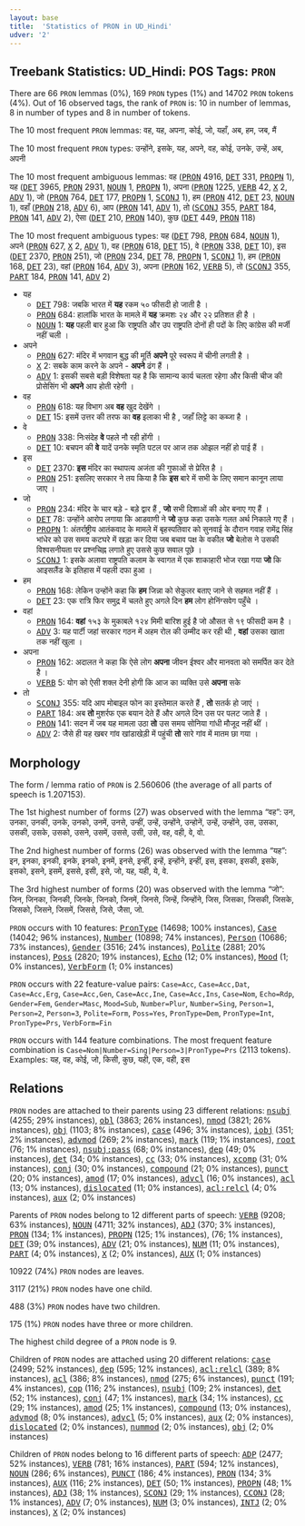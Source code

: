 ```yaml
---
layout: base
title:  'Statistics of PRON in UD_Hindi'
udver: '2'
---
```


## Treebank Statistics: UD_Hindi: POS Tags: `PRON`

There are 66 `PRON` lemmas (0%), 169 `PRON` types (1%) and 14702 `PRON` tokens (4%).
Out of 16 observed tags, the rank of `PRON` is: 10 in number of lemmas, 8 in number of types and 8 in number of tokens.

The 10 most frequent `PRON` lemmas: वह, यह, अपना, कोई, जो, यहाँ, अब, हम, जब, मैं

The 10 most frequent `PRON` types:  उन्होंने, इसके, यह, अपने, वह, कोई, उनके, उन्हें, अब, अपनी

The 10 most frequent ambiguous lemmas: वह (<tt><a href="hi-pos-PRON.html">PRON</a></tt> 4916, <tt><a href="hi-pos-DET.html">DET</a></tt> 331, <tt><a href="hi-pos-PROPN.html">PROPN</a></tt> 1), यह (<tt><a href="hi-pos-DET.html">DET</a></tt> 3965, <tt><a href="hi-pos-PRON.html">PRON</a></tt> 2931, <tt><a href="hi-pos-NOUN.html">NOUN</a></tt> 1, <tt><a href="hi-pos-PROPN.html">PROPN</a></tt> 1), अपना (<tt><a href="hi-pos-PRON.html">PRON</a></tt> 1225, <tt><a href="hi-pos-VERB.html">VERB</a></tt> 42, <tt><a href="hi-pos-X.html">X</a></tt> 2, <tt><a href="hi-pos-ADV.html">ADV</a></tt> 1), जो (<tt><a href="hi-pos-PRON.html">PRON</a></tt> 764, <tt><a href="hi-pos-DET.html">DET</a></tt> 177, <tt><a href="hi-pos-PROPN.html">PROPN</a></tt> 1, <tt><a href="hi-pos-SCONJ.html">SCONJ</a></tt> 1), हम (<tt><a href="hi-pos-PRON.html">PRON</a></tt> 412, <tt><a href="hi-pos-DET.html">DET</a></tt> 23, <tt><a href="hi-pos-NOUN.html">NOUN</a></tt> 1), वहाँ (<tt><a href="hi-pos-PRON.html">PRON</a></tt> 218, <tt><a href="hi-pos-ADV.html">ADV</a></tt> 6), आप (<tt><a href="hi-pos-PRON.html">PRON</a></tt> 141, <tt><a href="hi-pos-ADV.html">ADV</a></tt> 1), तो (<tt><a href="hi-pos-SCONJ.html">SCONJ</a></tt> 355, <tt><a href="hi-pos-PART.html">PART</a></tt> 184, <tt><a href="hi-pos-PRON.html">PRON</a></tt> 141, <tt><a href="hi-pos-ADV.html">ADV</a></tt> 2), ऐसा (<tt><a href="hi-pos-DET.html">DET</a></tt> 210, <tt><a href="hi-pos-PRON.html">PRON</a></tt> 140), कुछ (<tt><a href="hi-pos-DET.html">DET</a></tt> 449, <tt><a href="hi-pos-PRON.html">PRON</a></tt> 118)

The 10 most frequent ambiguous types:  यह (<tt><a href="hi-pos-DET.html">DET</a></tt> 798, <tt><a href="hi-pos-PRON.html">PRON</a></tt> 684, <tt><a href="hi-pos-NOUN.html">NOUN</a></tt> 1), अपने (<tt><a href="hi-pos-PRON.html">PRON</a></tt> 627, <tt><a href="hi-pos-X.html">X</a></tt> 2, <tt><a href="hi-pos-ADV.html">ADV</a></tt> 1), वह (<tt><a href="hi-pos-PRON.html">PRON</a></tt> 618, <tt><a href="hi-pos-DET.html">DET</a></tt> 15), वे (<tt><a href="hi-pos-PRON.html">PRON</a></tt> 338, <tt><a href="hi-pos-DET.html">DET</a></tt> 10), इस (<tt><a href="hi-pos-DET.html">DET</a></tt> 2370, <tt><a href="hi-pos-PRON.html">PRON</a></tt> 251), जो (<tt><a href="hi-pos-PRON.html">PRON</a></tt> 234, <tt><a href="hi-pos-DET.html">DET</a></tt> 78, <tt><a href="hi-pos-PROPN.html">PROPN</a></tt> 1, <tt><a href="hi-pos-SCONJ.html">SCONJ</a></tt> 1), हम (<tt><a href="hi-pos-PRON.html">PRON</a></tt> 168, <tt><a href="hi-pos-DET.html">DET</a></tt> 23), वहां (<tt><a href="hi-pos-PRON.html">PRON</a></tt> 164, <tt><a href="hi-pos-ADV.html">ADV</a></tt> 3), अपना (<tt><a href="hi-pos-PRON.html">PRON</a></tt> 162, <tt><a href="hi-pos-VERB.html">VERB</a></tt> 5), तो (<tt><a href="hi-pos-SCONJ.html">SCONJ</a></tt> 355, <tt><a href="hi-pos-PART.html">PART</a></tt> 184, <tt><a href="hi-pos-PRON.html">PRON</a></tt> 141, <tt><a href="hi-pos-ADV.html">ADV</a></tt> 2)


* यह
  * <tt><a href="hi-pos-DET.html">DET</a></tt> 798: जबकि भारत में <b>यह</b> रकम ५० फीसदी हो जाती है ।
  * <tt><a href="hi-pos-PRON.html">PRON</a></tt> 684: हालांकि भारत के मामले में <b>यह</b> क्रमशः २४ और २२ प्रतिशत ही है ।
  * <tt><a href="hi-pos-NOUN.html">NOUN</a></tt> 1: <b>यह</b> पहली बार हुआ कि राष्ट्रपति और उप राष्ट्रपति दोनों ही पदों के लिए कांग्रेस की मर्जी नहीं चली ।
* अपने
  * <tt><a href="hi-pos-PRON.html">PRON</a></tt> 627: मंदिर में भगवान बुद्ध की मूर्ति <b>अपने</b> पूरे स्‍वरूप में चीनी लगती है ।
  * <tt><a href="hi-pos-X.html">X</a></tt> 2: सबके काम करने के अपने - <b>अपने</b> ढंग हैं ।
  * <tt><a href="hi-pos-ADV.html">ADV</a></tt> 1: इसकी सबसे बड़ी विशेषता यह है कि सामान्य कार्य चलता रहेगा और किसी चीज की प्रोसेसिंग भी <b>अपने</b> आप होती रहेगी ।
* वह
  * <tt><a href="hi-pos-PRON.html">PRON</a></tt> 618: यह विभाग अब <b>वह</b> खुद देखेंगे ।
  * <tt><a href="hi-pos-DET.html">DET</a></tt> 15: इसमें उत्तर की तरफ का <b>वह</b> इलाका भी है , जहाँ लिट्टे का कब्जा है ।
* वे
  * <tt><a href="hi-pos-PRON.html">PRON</a></tt> 338: निःसंदेह <b>वे</b> पहले नौ रही होंगी ।
  * <tt><a href="hi-pos-DET.html">DET</a></tt> 10: बचपन की <b>वे</b> यादें उनके स्मृति पटल पर आज तक ओझल नहीं हो पाई हैं ।
* इस
  * <tt><a href="hi-pos-DET.html">DET</a></tt> 2370: <b>इस</b> मंदिर का स्‍थापत्‍य अजंता की गुफाओं से प्रेरित है ।
  * <tt><a href="hi-pos-PRON.html">PRON</a></tt> 251: इसलिए सरकार ने तय किया है कि <b>इस</b> बारे में सभी के लिए समान कानून लाया जाए ।
* जो
  * <tt><a href="hi-pos-PRON.html">PRON</a></tt> 234: मंदिर के चार बड़े - बड़े द्वार हैं , <b>जो</b> सभी दिशाओं की ओर बनाए गए हैं ।
  * <tt><a href="hi-pos-DET.html">DET</a></tt> 78: उन्होंने आरोप लगाया कि आडवाणी ने <b>जो</b> कुछ कहा उसके गलत अर्थ निकाले गए हैं ।
  * <tt><a href="hi-pos-PROPN.html">PROPN</a></tt> 1: अंतर्राष्ट्रीय आतंकवाद के मामले में बृहस्पतिवार को सुनवाई के दौरान गवाह रामेंद्र सिंह भांधेर को उस समय कटघरे में खड़ा कर दिया जब बचाव पक्ष के वकील <b>जो</b> बेलोस ने उसकी विश्वसनीयता पर प्रश्नचिह्न लगाते हुए उससे कुछ सवाल पूछे ।
  * <tt><a href="hi-pos-SCONJ.html">SCONJ</a></tt> 1: इसके अलावा राष्ट्रपति कलाम के स्वागत में एक शाकाहारी भोज रखा गया <b>जो</b> कि आइसलैंड के इतिहास में पहली दफा हुआ ।
* हम
  * <tt><a href="hi-pos-PRON.html">PRON</a></tt> 168: लेकिन उन्होंने कहा कि <b>हम</b> जिन्ना को सेकुलर बताए जाने से सहमत नहीं हैं ।
  * <tt><a href="hi-pos-DET.html">DET</a></tt> 23: एक रात्रि फिर समुद्र में चलते हुए अगले दिन <b>हम</b> लोग होनिंग्सवेग पहुँचे ।
* वहां
  * <tt><a href="hi-pos-PRON.html">PRON</a></tt> 164: <b>वहां</b> १५३ के मुकाबले १२४ मिमी बारिश हुई है जो औसत से १९ फीसदी कम है ।
  * <tt><a href="hi-pos-ADV.html">ADV</a></tt> 3: यह पार्टी जहां सरकार गठन में अहम रोल की उम्मीद कर रही थी , <b>वहां</b> उसका खाता तक नहीं खुला ।
* अपना
  * <tt><a href="hi-pos-PRON.html">PRON</a></tt> 162: अदालत ने कहा कि ऐसे लोग <b>अपना</b> जीवन ईश्वर और मानवता को समर्पित कर देते है ।
  * <tt><a href="hi-pos-VERB.html">VERB</a></tt> 5: योग को ऐसी शक्ल देनी होगी कि आज का व्यक्ति उसे <b>अपना</b> सके
* तो
  * <tt><a href="hi-pos-SCONJ.html">SCONJ</a></tt> 355: यदि आप मोबाइल फोन का इस्तेमाल करते हैं , <b>तो</b> सतर्क हो जाएं ।
  * <tt><a href="hi-pos-PART.html">PART</a></tt> 184: अब <b>तो</b> मुशर्रफ एक बयान देते हैं और अगले दिन उस पर पलट जाते हैं ।
  * <tt><a href="hi-pos-PRON.html">PRON</a></tt> 141: सदन में जब यह मामला उठा <b>तो</b> उस समय सोनिया गांधी मौजूद नहीं थीं ।
  * <tt><a href="hi-pos-ADV.html">ADV</a></tt> 2: जैसे ही यह खबर गांव खांडाखेड़ी में पहुंची <b>तो</b> सारे गांव में मातम छा गया ।

## Morphology

The form / lemma ratio of `PRON` is 2.560606 (the average of all parts of speech is 1.207153).

The 1st highest number of forms (27) was observed with the lemma “वह”: उन, उनका, उनकी, उनके, उनको, उनमें, उनसे, उन्हीं, उन्हें, उन्होंने, उन्होनें, उन्‍हें, उन्‍होंने, उस, उसका, उसकी, उसके, उसको, उसने, उसमें, उससे, उसी, उसे, वह, वही, वे, वो.

The 2nd highest number of forms (26) was observed with the lemma “यह”: इन, इनका, इनकी, इनके, इनको, इनमें, इनसे, इन्हीं, इन्हें, इन्होंने, इन्‍हीं, इस, इसका, इसकी, इसके, इसको, इसने, इसमें, इससे, इसी, इसे, जो, यह, यही, ये, वे.

The 3rd highest number of forms (20) was observed with the lemma “जो”: जिन, जिनका, जिनकी, जिनके, जिनको, जिनमें, जिनसे, जिन्हें, जिन्होंने, जिस, जिसका, जिसकी, जिसके, जिसको, जिसने, जिसमें, जिससे, जिसे, जैसा, जो.

`PRON` occurs with 10 features: <tt><a href="hi-feat-PronType.html">PronType</a></tt> (14698; 100% instances), <tt><a href="hi-feat-Case.html">Case</a></tt> (14042; 96% instances), <tt><a href="hi-feat-Number.html">Number</a></tt> (10898; 74% instances), <tt><a href="hi-feat-Person.html">Person</a></tt> (10686; 73% instances), <tt><a href="hi-feat-Gender.html">Gender</a></tt> (3516; 24% instances), <tt><a href="hi-feat-Polite.html">Polite</a></tt> (2881; 20% instances), <tt><a href="hi-feat-Poss.html">Poss</a></tt> (2820; 19% instances), <tt><a href="hi-feat-Echo.html">Echo</a></tt> (12; 0% instances), <tt><a href="hi-feat-Mood.html">Mood</a></tt> (1; 0% instances), <tt><a href="hi-feat-VerbForm.html">VerbForm</a></tt> (1; 0% instances)

`PRON` occurs with 22 feature-value pairs: `Case=Acc`, `Case=Acc,Dat`, `Case=Acc,Erg`, `Case=Acc,Gen`, `Case=Acc,Ine`, `Case=Acc,Ins`, `Case=Nom`, `Echo=Rdp`, `Gender=Fem`, `Gender=Masc`, `Mood=Sub`, `Number=Plur`, `Number=Sing`, `Person=1`, `Person=2`, `Person=3`, `Polite=Form`, `Poss=Yes`, `PronType=Dem`, `PronType=Int`, `PronType=Prs`, `VerbForm=Fin`

`PRON` occurs with 144 feature combinations.
The most frequent feature combination is `Case=Nom|Number=Sing|Person=3|PronType=Prs` (2113 tokens).
Examples: यह, वह, कोई, जो, किसी, कुछ, यही, एक, वही, इस


## Relations

`PRON` nodes are attached to their parents using 23 different relations: <tt><a href="hi-dep-nsubj.html">nsubj</a></tt> (4255; 29% instances), <tt><a href="hi-dep-obl.html">obl</a></tt> (3863; 26% instances), <tt><a href="hi-dep-nmod.html">nmod</a></tt> (3821; 26% instances), <tt><a href="hi-dep-obj.html">obj</a></tt> (1103; 8% instances), <tt><a href="hi-dep-case.html">case</a></tt> (496; 3% instances), <tt><a href="hi-dep-iobj.html">iobj</a></tt> (351; 2% instances), <tt><a href="hi-dep-advmod.html">advmod</a></tt> (269; 2% instances), <tt><a href="hi-dep-mark.html">mark</a></tt> (119; 1% instances), <tt><a href="hi-dep-root.html">root</a></tt> (76; 1% instances), <tt><a href="hi-dep-nsubj-pass.html">nsubj:pass</a></tt> (68; 0% instances), <tt><a href="hi-dep-dep.html">dep</a></tt> (49; 0% instances), <tt><a href="hi-dep-det.html">det</a></tt> (34; 0% instances), <tt><a href="hi-dep-cc.html">cc</a></tt> (33; 0% instances), <tt><a href="hi-dep-xcomp.html">xcomp</a></tt> (31; 0% instances), <tt><a href="hi-dep-conj.html">conj</a></tt> (30; 0% instances), <tt><a href="hi-dep-compound.html">compound</a></tt> (21; 0% instances), <tt><a href="hi-dep-punct.html">punct</a></tt> (20; 0% instances), <tt><a href="hi-dep-amod.html">amod</a></tt> (17; 0% instances), <tt><a href="hi-dep-advcl.html">advcl</a></tt> (16; 0% instances), <tt><a href="hi-dep-acl.html">acl</a></tt> (13; 0% instances), <tt><a href="hi-dep-dislocated.html">dislocated</a></tt> (11; 0% instances), <tt><a href="hi-dep-acl-relcl.html">acl:relcl</a></tt> (4; 0% instances), <tt><a href="hi-dep-aux.html">aux</a></tt> (2; 0% instances)

Parents of `PRON` nodes belong to 12 different parts of speech: <tt><a href="hi-pos-VERB.html">VERB</a></tt> (9208; 63% instances), <tt><a href="hi-pos-NOUN.html">NOUN</a></tt> (4711; 32% instances), <tt><a href="hi-pos-ADJ.html">ADJ</a></tt> (370; 3% instances), <tt><a href="hi-pos-PRON.html">PRON</a></tt> (134; 1% instances), <tt><a href="hi-pos-PROPN.html">PROPN</a></tt> (125; 1% instances),  (76; 1% instances), <tt><a href="hi-pos-DET.html">DET</a></tt> (39; 0% instances), <tt><a href="hi-pos-ADV.html">ADV</a></tt> (21; 0% instances), <tt><a href="hi-pos-NUM.html">NUM</a></tt> (11; 0% instances), <tt><a href="hi-pos-PART.html">PART</a></tt> (4; 0% instances), <tt><a href="hi-pos-X.html">X</a></tt> (2; 0% instances), <tt><a href="hi-pos-AUX.html">AUX</a></tt> (1; 0% instances)

10922 (74%) `PRON` nodes are leaves.

3117 (21%) `PRON` nodes have one child.

488 (3%) `PRON` nodes have two children.

175 (1%) `PRON` nodes have three or more children.

The highest child degree of a `PRON` node is 9.

Children of `PRON` nodes are attached using 20 different relations: <tt><a href="hi-dep-case.html">case</a></tt> (2499; 52% instances), <tt><a href="hi-dep-dep.html">dep</a></tt> (595; 12% instances), <tt><a href="hi-dep-acl-relcl.html">acl:relcl</a></tt> (389; 8% instances), <tt><a href="hi-dep-acl.html">acl</a></tt> (386; 8% instances), <tt><a href="hi-dep-nmod.html">nmod</a></tt> (275; 6% instances), <tt><a href="hi-dep-punct.html">punct</a></tt> (191; 4% instances), <tt><a href="hi-dep-cop.html">cop</a></tt> (116; 2% instances), <tt><a href="hi-dep-nsubj.html">nsubj</a></tt> (109; 2% instances), <tt><a href="hi-dep-det.html">det</a></tt> (52; 1% instances), <tt><a href="hi-dep-conj.html">conj</a></tt> (47; 1% instances), <tt><a href="hi-dep-mark.html">mark</a></tt> (34; 1% instances), <tt><a href="hi-dep-cc.html">cc</a></tt> (29; 1% instances), <tt><a href="hi-dep-amod.html">amod</a></tt> (25; 1% instances), <tt><a href="hi-dep-compound.html">compound</a></tt> (13; 0% instances), <tt><a href="hi-dep-advmod.html">advmod</a></tt> (8; 0% instances), <tt><a href="hi-dep-advcl.html">advcl</a></tt> (5; 0% instances), <tt><a href="hi-dep-aux.html">aux</a></tt> (2; 0% instances), <tt><a href="hi-dep-dislocated.html">dislocated</a></tt> (2; 0% instances), <tt><a href="hi-dep-nummod.html">nummod</a></tt> (2; 0% instances), <tt><a href="hi-dep-obj.html">obj</a></tt> (2; 0% instances)

Children of `PRON` nodes belong to 16 different parts of speech: <tt><a href="hi-pos-ADP.html">ADP</a></tt> (2477; 52% instances), <tt><a href="hi-pos-VERB.html">VERB</a></tt> (781; 16% instances), <tt><a href="hi-pos-PART.html">PART</a></tt> (594; 12% instances), <tt><a href="hi-pos-NOUN.html">NOUN</a></tt> (286; 6% instances), <tt><a href="hi-pos-PUNCT.html">PUNCT</a></tt> (186; 4% instances), <tt><a href="hi-pos-PRON.html">PRON</a></tt> (134; 3% instances), <tt><a href="hi-pos-AUX.html">AUX</a></tt> (116; 2% instances), <tt><a href="hi-pos-DET.html">DET</a></tt> (50; 1% instances), <tt><a href="hi-pos-PROPN.html">PROPN</a></tt> (48; 1% instances), <tt><a href="hi-pos-ADJ.html">ADJ</a></tt> (38; 1% instances), <tt><a href="hi-pos-SCONJ.html">SCONJ</a></tt> (29; 1% instances), <tt><a href="hi-pos-CCONJ.html">CCONJ</a></tt> (28; 1% instances), <tt><a href="hi-pos-ADV.html">ADV</a></tt> (7; 0% instances), <tt><a href="hi-pos-NUM.html">NUM</a></tt> (3; 0% instances), <tt><a href="hi-pos-INTJ.html">INTJ</a></tt> (2; 0% instances), <tt><a href="hi-pos-X.html">X</a></tt> (2; 0% instances)

